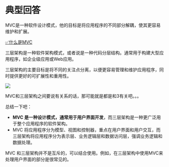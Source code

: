 # 典型回答


MVC是一种软件设计模式，他的目标是将应用程序的不同部分解耦，使其更容易维护和扩展。



[✅什么是MVC](https://www.yuque.com/hollis666/qyhor6/wbhz3f8wvd5hi3me)





三层架构是一种软件架构模式，或者说是一种代码分层结构。通常用于构建大型应用程序，如企业级应用或Web应用。

<font style="color:rgb(55, 65, 81);background-color:rgb(247, 247, 248);"></font>

三层架构的主要目标是将不同的关注点分离，以便更容易管理和维护应用程序，同时提供更好的可扩展性和重用性。



![](https://cdn.nlark.com/yuque/0/2023/png/5378072/1697714800418-84103218-5145-4061-bddb-83f7d8d5dd38.png)



MVC和三层架构之间要说有关系的话，那可能就是都是和3有关吧。。。



总结一下吧：



+ **MVC 是一种设计模式，通常用于用户界面开发**，而三层架构是一种更广泛用于整个应用程序的软件架构。
+ MVC 将应用程序分为模型、视图和控制器，重点在用户界面和用户交互，而三层架构将应用程序分为表示层、业务逻辑层和数据访问层，强调业务逻辑和数据处理。



MVC 和三层架构并不是互斥的，可以结合使用。例如，在三层架构中使用MVC来处理用户界面的部分是很常见的。

